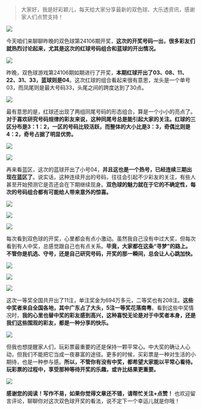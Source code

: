 
> 大家好，我是好彩颖儿，每天给大家分享最新的双色球、大乐透资讯，感谢家人们点赞支持！


![](https://cdn.jsdelivr.net/gh/wangwenjie1314/PicCDN/2024-9-13/1726183172739-image.png)



今天咱们来聊聊昨晚的双色球第24106期开奖，**这次的开奖号码一出，很多彩友们就热烈讨论起来，尤其是这次的红球号码组合和蓝球的开出情况。**

![](https://cdn.jsdelivr.net/gh/wangwenjie1314/PicCDN/2024-9-13/1726182916820-image.png)

昨晚，双色球游戏第24106期如期进行了开奖，**本期红球开出了03、08、11、22、31、33，蓝球则是04**。这次红球的组合看起来很有意思，龙头是一个单号03，而凤尾则是最大号码33，头尾之间的跨度达到了30点。


![](https://cdn.jsdelivr.net/gh/wangwenjie1314/PicCDN/2024-9-13/1726183215222-image.png)


最有意思的是，红球还出现了两组同尾号码的形态组合，算是一个小小的亮点了。**对于喜欢研究号码规律的彩友来说，这种同尾号总是能引起大家的关注。红球的三区分布是3：1：2，一区的号码比较活跃，而整体的大小比是3：3，奇偶比则是4：2，奇号占据了明显优势。**


![](https://cdn.jsdelivr.net/gh/wangwenjie1314/PicCDN/2024-9-13/1726183189887-image.png)

![](https://cdn.jsdelivr.net/gh/wangwenjie1314/PicCDN/2024-9-13/1726182927580-image.png)

再来看蓝区，这次的蓝球开出了小号04，**并且这也是一个热号，已经连续三期出现在蓝区了**。说实话，这种连续开出的号码，往往会引起不少彩友的关注，有些人甚至开始预测它是否还会在下期继续现身。**双色球的魅力就在于它的不确定性，每次的号码组合都有可能给人带来意外的惊喜。**

![](https://cdn.jsdelivr.net/gh/wangwenjie1314/PicCDN/2024-9-13/1726182934575-image.png)

![](https://cdn.jsdelivr.net/gh/wangwenjie1314/PicCDN/2024-9-13/1726182942899-image.png)


![](https://cdn.jsdelivr.net/gh/wangwenjie1314/PicCDN/2024-9-13/1726182950111-image.png)



每次看到双色球的开奖，心里都会有点小激动。虽然我自己没有中过大奖，但每次看到有人中奖，总感觉跟自己也有点关系。**毕竟，大家都在这条“寻梦”的路上。不管你是机选、守号，还是自己研究号码，开奖的那一瞬间，总会让人心跳加快。**


![](https://cdn.jsdelivr.net/gh/wangwenjie1314/PicCDN/2024-9-13/1726182968581-image.png)

![](https://cdn.jsdelivr.net/gh/wangwenjie1314/PicCDN/2024-9-13/1726182976213-image.png)

![](https://cdn.jsdelivr.net/gh/wangwenjie1314/PicCDN/2024-9-13/1726182985543-image.png)

这次一等奖全国共开出了11注，单注奖金为694万多元，二等奖也有208注。**这些中奖者来自全国各地，其中广东占了大头，5注一等奖花落南粤**。看到这些中奖情况时，**我的心里也替中奖的彩友感到高兴，这种喜悦无论是对于中奖者本身，还是我们这些围观的彩友，都是一种分享的快乐。**



![](https://cdn.jsdelivr.net/gh/wangwenjie1314/PicCDN/2024-9-13/1726183338583-image.png)


但我也想提醒家人们，玩彩票最重要的还是保持一颗平常心。中大奖的确让人心动，但我们不能把它当成一夜暴富的途径。更多的时候，买彩票是一种对生活的小期待，也是一种参与感。**所以，不管你有没有中奖，都希望大家能以平常心看待。玩彩票的过程中，享受那种等待开奖的乐趣，或许比结果更重要。**


![](https://cdn.jsdelivr.net/gh/wangwenjie1314/PicCDN/2024-9-13/1726183369157-image.png)



**感谢您的阅读！写作不易，如果你觉得文章还不错，请帮忙关注+点赞！** 也欢迎留言评论，聊聊你对这次双色球开奖的看法，说不定下一个幸运儿就是你哦！





















